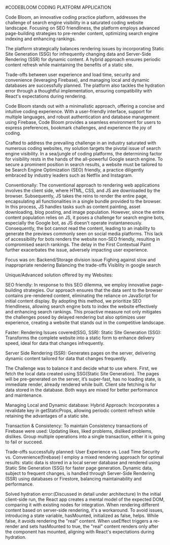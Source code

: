 #CODEBLOOM
CODING PLATFORM APPLICATION

Code Bloom, an innovative coding practice platform, addresses the challenge of search engine visibility in a saturated coding website landscape. Focusing on SEO friendliness, the platform employs advanced page-building strategies to pre-render content, optimizing search engine indexing and enhancing rankings.

The platform strategically balances rendering issues by incorporating Static Site Generation (SSG) for infrequently changing data and Server-Side Rendering (SSR) for dynamic content. A hybrid approach ensures periodic content refresh while maintaining the benefits of a static site.

Trade-offs between user experience and load time, security and convenience (leveraging Firebase), and managing local and dynamic databases are successfully planned. The platform also tackles the hydration error through a thoughtful implementation, ensuring compatibility with React's expectations during rendering.

Code Bloom stands out with a minimalistic approach, offering a concise and intuitive coding experience. With a user-friendly interface, support for multiple languages, and robust authentication and database management using Firebase, Code Bloom provides a seamless environment for users to express preferences, bookmark challenges, and experience the joy of coding.

Crafted to address the prevailing challenge in an industry saturated with numerous coding websites, my solution targets the pivotal issue of search engine visibility. In a sea/jungle of coding platforms, the determining factor for visibility rests in the hands of the all-powerful Google search engine. To secure a prominent position in search results, a website must be tailored to be Search Engine Optimization (SEO) friendly, a practice diligently embraced by industry leaders such as Netflix and Instagram.

Conventionally:
The conventional approach to rendering web applications involves the client side, where HTML, CSS, and JS are downloaded by the browser. Subsequently, JS takes the reins to render the entire page, encapsulating all functionalities in a single bundle provided to the browser. In this process, JS handles tasks such as content painting, asset downloading, blog posting, and image population. However, since the entire content population relies on JS, it poses a challenge for search engine bots, especially the Google bot, as JS doesn't operate instantaneously. Consequently, the bot cannot read the content, leading to an inability to generate the previews commonly seen on social media platforms. This lack of accessibility for bots renders the website non-SEO friendly, resulting in compromised search rankings. The delay in the First Contextual Paint further exacerbates the issue, adversely impacting user experience.

Focus was on:
Backend/Storage division issue
Fighing against slow and inappropriate rendering
Balancing the trade-offs
Visiblity in google search

Unique/Advanced solution offered by my Websites:

SEO friendly: In response to this SEO dilemma, we employ innovative page-building strategies. Our approach ensures that the data sent to the browser contains pre-rendered content, eliminating the reliance on JavaScript for initial content display. By adopting this method, we prioritize SEO friendliness, allowing search engine bots to index the website effectively and enhancing search rankings. This proactive measure not only mitigates the challenges posed by delayed rendering but also optimizes user experience, creating a website that stands out in the competitive landscape.


Faster: Rendering Issues covered(SSG, SSR): 
Static Site Generation (SSG): Transforms the complete website into a static form to enhance delivery speed, ideal for data that changes infrequently.

Server Side Rendering (SSR): Generates pages on the server, delivering dynamic content tailored for data that changes frequently.
	
The Challenge was to balance it and decide what to use where. First, we fetch the local data created using SSG(Static Site Generation). The pages will be pre-generated on the server, it’s super-fast, has no loading state, is immediate render, already rendered while built. Client site fetching is for data stored in the database. Both ways are mixed for better performance and maintenance.

Managing Local and Dynamic database: 
Hybrid Approach: Incorporates a revalidate key in getStaticProps, allowing periodic content refresh while retaining the advantages of a static site.

Transaction & Consistency:
	To maintain Consistency transactions of Firebase were used:
Updating likes, liked problems, disliked problems, dislikes. Group multiple operations into a single transaction, either it is going to fail or succeed.


Trade-offs successfully planned:
User Experience vs. Load Time 
Security vs. Convenience(firebase)
I employ a mixed rendering approach for optimal results: static data is stored in a local server database and rendered using Static Site Generation (SSG) for faster page generation. Dynamic data, subject to frequent changes, is handled through Server-Side Rendering (SSR) using databases or Firestore, balancing maintainability and performance.

Solved hydration error:(Discussed in detail under architecture)
In the initial client-side run, the React app creates a mental model of the expected DOM, comparing it with existing nodes for integration. When rendering different content based on server-side rendering, it's a workaround. To avoid issues, introducing a state variable, hasMounted, initialized as false, helps. While false, it avoids rendering the "real" content. When useEffect triggers a re-render and sets hasMounted to true, the "real" content renders only after the component has mounted, aligning with React's expectations during hydration.
